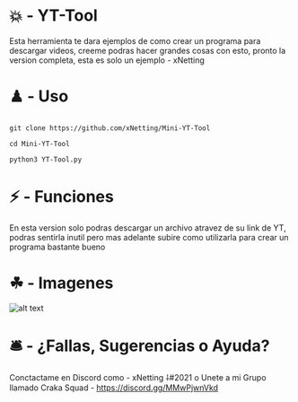 # 💥 - YT-Tool

Esta herramienta te dara ejemplos de como crear un programa para descargar videos, creeme podras hacer grandes cosas con esto, pronto la version completa, esta es solo un ejemplo - xNetting

# ♟ - Uso 

```

git clone https://github.com/xNetting/Mini-YT-Tool

cd Mini-YT-Tool

python3 YT-Tool.py

```


# ⚡ - Funciones

En esta version solo podras descargar un archivo atravez de su link de YT, podras sentirla inutil pero mas adelante subire como utilizarla para crear un programa bastante bueno

# ☘ - Imagenes

![alt text](https://cdn.discordapp.com/attachments/753459740335538272/858583732783939604/unknown.png)

# 🛎 - ¿Fallas, Sugerencias o Ayuda?

Conctactame en Discord como - xNetting ⸸#2021 o Unete a mi Grupo llamado Craka Squad - https://discord.gg/MMwPjwnVkd 
